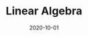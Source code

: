 ---
title: "Linear Algebra"
collection: teaching
type: "Teaching Assistant"
permalink: /teaching/2021-LA
venue: "Sharif University of Technology, EE Department"
date: 2020-10-01
location: "Tehran, Iran"
---